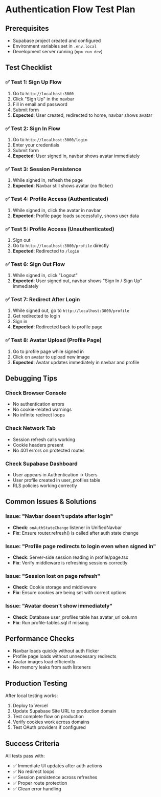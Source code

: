 # Authentication Flow Test Plan

## Prerequisites
- Supabase project created and configured
- Environment variables set in `.env.local`
- Development server running (`npm run dev`)

## Test Checklist

### ✅ Test 1: Sign Up Flow
1. Go to `http://localhost:3000`
2. Click "Sign Up" in the navbar
3. Fill in email and password
4. Submit form
5. **Expected**: User created, redirected to home, navbar shows avatar

### ✅ Test 2: Sign In Flow  
1. Go to `http://localhost:3000/login`
2. Enter your credentials
3. Submit form
4. **Expected**: User signed in, navbar shows avatar immediately

### ✅ Test 3: Session Persistence
1. While signed in, refresh the page
2. **Expected**: Navbar still shows avatar (no flicker)

### ✅ Test 4: Profile Access (Authenticated)
1. While signed in, click the avatar in navbar
2. **Expected**: Profile page loads successfully, shows user data

### ✅ Test 5: Profile Access (Unauthenticated)
1. Sign out
2. Go to `http://localhost:3000/profile` directly
3. **Expected**: Redirected to `/login`

### ✅ Test 6: Sign Out Flow
1. While signed in, click "Logout"
2. **Expected**: User signed out, navbar shows "Sign In / Sign Up" immediately

### ✅ Test 7: Redirect After Login
1. While signed out, go to `http://localhost:3000/profile`
2. Get redirected to login
3. Sign in
4. **Expected**: Redirected back to profile page

### ✅ Test 8: Avatar Upload (Profile Page)
1. Go to profile page while signed in
2. Click on avatar to upload new image
3. **Expected**: Avatar updates immediately in navbar and profile

## Debugging Tips

### Check Browser Console
- No authentication errors
- No cookie-related warnings
- No infinite redirect loops

### Check Network Tab
- Session refresh calls working
- Cookie headers present
- No 401 errors on protected routes

### Check Supabase Dashboard
- User appears in Authentication → Users
- User profile created in user_profiles table
- RLS policies working correctly

## Common Issues & Solutions

### Issue: "Navbar doesn't update after login"
- **Check**: `onAuthStateChange` listener in UnifiedNavbar
- **Fix**: Ensure router.refresh() is called after auth state change

### Issue: "Profile page redirects to login even when signed in"
- **Check**: Server-side session reading in profile/page.tsx
- **Fix**: Verify middleware is refreshing sessions correctly

### Issue: "Session lost on page refresh"
- **Check**: Cookie storage and middleware
- **Fix**: Ensure cookies are being set with correct options

### Issue: "Avatar doesn't show immediately"
- **Check**: Database user_profiles table has avatar_url column
- **Fix**: Run profile-tables.sql if missing

## Performance Checks

- Navbar loads quickly without auth flicker
- Profile page loads without unnecessary redirects
- Avatar images load efficiently
- No memory leaks from auth listeners

## Production Testing

After local testing works:

1. Deploy to Vercel
2. Update Supabase Site URL to production domain
3. Test complete flow on production
4. Verify cookies work across domains
5. Test OAuth providers if configured

## Success Criteria

All tests pass with:
- ✅ Immediate UI updates after auth actions
- ✅ No redirect loops
- ✅ Session persistence across refreshes
- ✅ Proper route protection
- ✅ Clean error handling